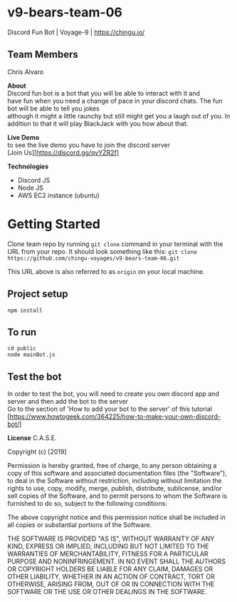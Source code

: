 # v9-bears-team-06
Discord Fun Bot | Voyage-9 | https://chingu.io/  

## Team Members
Chris
Alvaro

**About**  
Discord fun bot is a bot that you will be able to interact with it and  
have fun when you need a change of pace in your discord chats. The fun bot will be able to tell you jokes  
although it might a little raunchy but still might get you a laugh out of you. In addition to that it will
play BlackJack with you how about that.

**Live Demo**  
to see the live demo you have to join the discord server  
[Join Us][https://discord.gg/qvYZR2f]

**Technologies**
- Discord JS
- Node JS
- AWS EC2 instance (ubuntu)


# Getting Started
Clone team repo by running `git clone` command in your terminal with the URL from your repo. 
It should look something like this: 
`git clone https://github.com/chingu-voyages/v9-bears-team-06.git`

This URL above is also referred to as `origin` on your local machine. 

## Project setup
```
npm install
```
## To run 
```
cd public
node mainBot.js
```  
## Test the bot
In order to test the bot, you will need to create you own discord app and server and then add the bot to the server  
Go to the section of 'How to add your bot to the server' of this tutorial [https://www.howtogeek.com/364225/how-to-make-your-own-discord-bot/]

**License**
C.A.S.E.

Copyright (c) [2019] 

Permission is hereby granted, free of charge, to any person obtaining a copy
of this software and associated documentation files (the "Software"), to deal
in the Software without restriction, including without limitation the rights
to use, copy, modify, merge, publish, distribute, sublicense, and/or sell
copies of the Software, and to permit persons to whom the Software is
furnished to do so, subject to the following conditions:

The above copyright notice and this permission notice shall be included in all
copies or substantial portions of the Software.

THE SOFTWARE IS PROVIDED "AS IS", WITHOUT WARRANTY OF ANY KIND, EXPRESS OR
IMPLIED, INCLUDING BUT NOT LIMITED TO THE WARRANTIES OF MERCHANTABILITY,
FITNESS FOR A PARTICULAR PURPOSE AND NONINFRINGEMENT. IN NO EVENT SHALL THE
AUTHORS OR COPYRIGHT HOLDERS BE LIABLE FOR ANY CLAIM, DAMAGES OR OTHER
LIABILITY, WHETHER IN AN ACTION OF CONTRACT, TORT OR OTHERWISE, ARISING FROM,
OUT OF OR IN CONNECTION WITH THE SOFTWARE OR THE USE OR OTHER DEALINGS IN THE
SOFTWARE.

